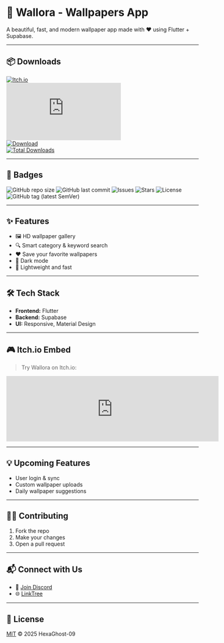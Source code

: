 # 🌟 Wallora - Wallpapers App

A beautiful, fast, and modern wallpaper app made with ❤️ using Flutter + Supabase.

---

## 📦 Downloads

[![Itch.io](https://img.itch.zone/aW1hZ2UvMzcyNTExMi8xNzYzMjY2My5wbmc=/347x500/KEjguS.png)](https://hexaghost-09.itch.io/wallora)  
[![SourceForge](https://sourceforge.net/sflogo.php?type=13&group_id=3894403)](https://sourceforge.net/projects/wallora-android-app/)  
[![Download](https://a.fsdn.com/con/app/sf-download-button)](https://sourceforge.net/projects/wallora-android-app/files/latest/download)  
[![Total Downloads](https://img.shields.io/sourceforge/dt/wallora-android-app.svg)](https://sourceforge.net/projects/wallora-android-app/files/latest/download)

---

## 🚀 Badges

![GitHub repo size](https://img.shields.io/github/repo-size/HexaGhost-09/wallora-2)
![GitHub last commit](https://img.shields.io/github/last-commit/HexaGhost-09/wallora-2)
![Issues](https://img.shields.io/github/issues/HexaGhost-09/wallora-2)
![Stars](https://img.shields.io/github/stars/HexaGhost-09/wallora-2?style=social)
![License](https://img.shields.io/github/license/HexaGhost-09/wallora-2)
![GitHub tag (latest SemVer)](https://img.shields.io/github/v/tag/HexaGhost-09/wallora-2)

---

## ✨ Features

- 🖼️ HD wallpaper gallery  
- 🔍 Smart category & keyword search  
- ❤️ Save your favorite wallpapers  
- 🌙 Dark mode  
- 📲 Lightweight and fast

---

## 🛠 Tech Stack

- **Frontend:** Flutter  
- **Backend:** Supabase  
- **UI:** Responsive, Material Design

---

## 🎮 Itch.io Embed

> Try Wallora on Itch.io:

<iframe frameborder="0" src="https://itch.io/embed/3725112?border_width=3" width="556" height="171">
  <a href="https://hexaghost-09.itch.io/wallora">Wallora by HexaGhost-09</a>
</iframe>

---

## 💡 Upcoming Features

- User login & sync  
- Custom wallpaper uploads  
- Daily wallpaper suggestions  

---

## 🧑‍💻 Contributing

1. Fork the repo  
2. Make your changes  
3. Open a pull request

---

## 📬 Connect with Us

- 💬 [Join Discord](https://dub.sh/rslcuts-discord)  
- 🌐 [LinkTree](https://dub.sh/rslcuts-linktree)

---

## 📄 License

[MIT](https://github.com/HexaGhost-09/wallora-2/blob/main/LICENSE) © 2025 HexaGhost-09
